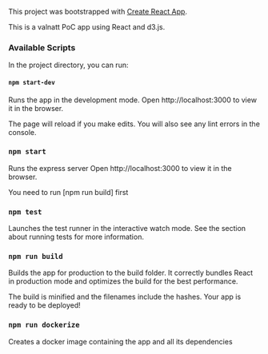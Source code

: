 This project was bootstrapped with [Create React App](https://github.com/facebookincubator/create-react-app).

This is a valnatt PoC app using React and d3.js.

### Available Scripts

In the project directory, you can run:

#### `npm start-dev`

Runs the app in the development mode.
Open http://localhost:3000 to view it in the browser.

The page will reload if you make edits.
You will also see any lint errors in the console.

### `npm start`

Runs the express server
Open http://localhost:3000 to view it in the browser.

You need to run [npm run build] first

### `npm test`

Launches the test runner in the interactive watch mode.
See the section about running tests for more information.

### `npm run build`

Builds the app for production to the build folder.
It correctly bundles React in production mode and optimizes the build for the best performance.

The build is minified and the filenames include the hashes.
Your app is ready to be deployed!

### `npm run dockerize`

Creates a docker image containing the app and all its dependencies
